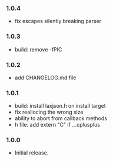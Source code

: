 ### 1.0.4

 * fix escapes silently breaking parser

### 1.0.3

 * build: remove -fPIC

### 1.0.2

 * add CHANGELOG.md file

### 1.0.1

 * build: install laxjson.h on install target
 * fix reallocing the wrong size
 * ability to abort from callback methods
 * h file: add extern "C" if __cplusplus

### 1.0.0

 * Initial release.
